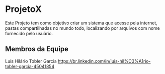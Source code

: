 # ProjetoX

Este Projeto tem como objetivo criar um sistema que acesse pela internet, pastas compartilhadas no mundo todo, localizando por arquivos com nome fornecido pelo usuãrio.

## Membros da Equipe

Luis Hilário Tobler Garcia
https://br.linkedin.com/in/luis-hil%C3%A1rio-tobler-garcia-45041854
